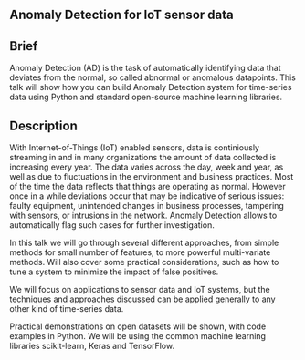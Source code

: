 ## Anomaly Detection for IoT sensor data

## Brief
Anomaly Detection (AD) is the task of automatically identifying data that deviates from the normal,
so called abnormal or anomalous datapoints.
This talk will show how you can build Anomaly Detection system for time-series data
using Python and standard open-source machine learning libraries.

## Description
With Internet-of-Things (IoT) enabled sensors, data is continiously streaming in
and in many organizations the amount of data collected is increasing every year.
The data varies across the day, week and year, as well as due to fluctuations
in the environment and business practices.
Most of the time the data reflects that things are operating as normal.
However once in a while deviations occur that may be indicative of serious issues:
faulty equipment, unintended changes in business processes, tampering with sensors,
or intrusions in the network.
Anomaly Detection allows to automatically flag such cases for further investigation.

In this talk we will go through several different approaches,
from simple methods for small number of features,
to more powerful multi-variate methods.
Will also cover some practical considerations,
such as how to tune a system to minimize the impact of false positives.

We will focus on applications to sensor data and IoT systems,
but the techniques and approaches discussed can be applied generally
to any other kind of time-series data.

Practical demonstrations on open datasets will be shown,
with code examples in Python.
We will be using the common machine learning libraries
scikit-learn, Keras and TensorFlow.
